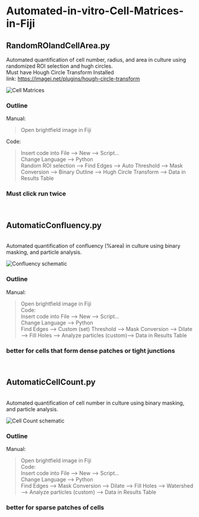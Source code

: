 # Automated-in-vitro-Cell-Matrices-in-Fiji #

## RandomROIandCellArea.py

Automated quantification of cell number, radius, and area in culture using randomized ROI selection and hugh circles. 
<br />
Must have Hough Circle Transform Installed <br />
link: https://imagej.net/plugins/hough-circle-transform
<br />

![Cell Matrices](https://user-images.githubusercontent.com/88243822/212144545-cd672258-93de-40a4-9759-9a825b085531.png)
<br />
### Outline
Manual: <br />
> Open brightfield image in Fiji
  
Code: <br />
> Insert code into File --> New --> Script... <br />
> Change Language --> Python <br />
> Random ROI selection --> Find Edges --> Auto Threshold --> Mask Conversion --> Binary Outline --> Hugh Circle Transform --> Data in Results Table <br />

### Must click run twice
<br />

##  AutomaticConfluency.py
<br />
Automated quantification of confluency (%area) in culture using binary masking, and particle analysis.
<br />

![Confluency schematic](https://user-images.githubusercontent.com/88243822/227949364-5429a69c-b34e-49be-bb66-069a4d45134d.png)
<br />
###  Outline
Manual: <br />
> Open brightfield image in Fiji <br />
Code: <br />
> Insert code into File --> New --> Script... <br />
> Change Language --> Python <br />
> Find Edges --> Custom (set) Threshold --> Mask Conversion --> Dilate --> Fill Holes --> Analyze particles (custom)--> Data in Results Table <br />

### better for cells that form dense patches or tight junctions
<br />

## AutomaticCellCount.py
<br />
Automated quantification of cell number in culture using binary masking, and particle analysis.
<br />

![Cell Count schematic](https://user-images.githubusercontent.com/88243822/227957937-d8402c27-e8b4-455a-a5dd-464b4513df68.png)
<br />
###  Outline
Manual: <br />
> Open brightfield image in Fiji <br />
Code: <br />
> Insert code into File --> New --> Script... <br />
> Change Language --> Python <br />
> Find Edges --> Mask Conversion --> Dilate --> Fill Holes --> Watershed --> Analyze particles (custom) --> Data in Results Table <br />

### better for sparse patches of cells
